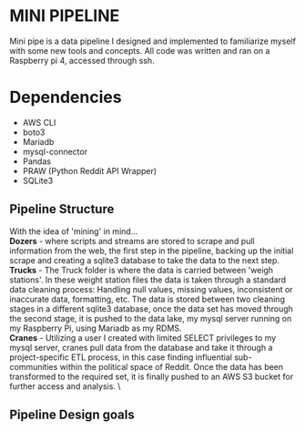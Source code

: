 # MINI PIPELINE

Mini pipe is a data pipeline I designed and implemented to familiarize myself with some new tools and concepts. 
All code was written and ran on a Raspberry pi 4, accessed through ssh.

# Dependencies 

- AWS CLI
- boto3
- Mariadb
- mysql-connector
- Pandas
- PRAW (Python Reddit API Wrapper)
- SQLite3

## Pipeline Structure

With the idea of 'mining' in mind...\
**Dozers** - where scripts and streams are stored to scrape and pull information from the web, the first step in the pipeline, backing up the initial scrape and creating a sqlite3 database to take the data to the next step.\
**Trucks** - The Truck folder is where the data is carried between 'weigh stations'. In these weight station files the data is taken through a standard data cleaning process: Handling null values, missing values, inconsistent or inaccurate data, formatting, etc. The data is stored between two cleaning stages in a different sqlite3 database, once the data set has moved through the second stage, it is pushed to the data lake, my mysql server running on my Raspberry Pi, using Mariadb as my RDMS. \
**Cranes** - Utilizing a user I created with limited SELECT privileges to my mysql server, cranes pull data from the database and take it through a project-specific ETL process, in this case finding influential sub-communities within the political space of Reddit. Once the data has been transformed to the required set, it is finally pushed to an AWS S3 bucket for further access and analysis. \
  

## Pipeline Design goals

